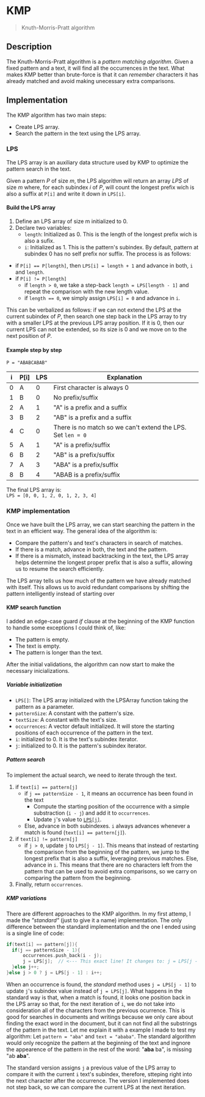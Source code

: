 KMP
====================================
> Knuth-Morris-Pratt algorithm  

## Description
The Knuth-Morris-Pratt algorithm is a *pattern matching algorithm*. Given a fixed pattern and a text, it will find all the occurrences in the text. What makes KMP better than brute-force is that it can *remember* characters it has already matched and avoid making unecessary extra comparisons.

## Implementation
The KMP algorithm has two main steps:
- Create LPS array.
- Search the pattern in the text using the LPS array.

### LPS
The LPS array is an auxiliary data structure used by KMP to optimize the pattern search in the text.

Given a pattern *P* of size *m*, the LPS algorithm will return an array *LPS* of size *m* where, for each subindex *i* of *P*, will count the longest prefix wich is also a suffix at `P[i]` and write it down in `LPS[i]`.

#### Build the LPS array
1. Define an LPS array of size m initialized to 0.
2. Declare two variables:
    - `length`: Initialized as 0. This is the length of the longest prefix wich is also a sufix.
    - `i`: Initialized as 1. This is the pattern's subindex. By default, pattern at subindex 0 has no self prefix nor suffix.
The process is as follows:
- if `P[i] == P[length]`, then `LPS[i] = length + 1` and advance in both, `i` and `length`.
- if `P[i] != P[length]`
  - if `length > 0`, we take a step-back `length = LPS[length - 1]` and repeat the comparison with the new length value.
  - if `length == 0`, we simply assign `LPS[i] = 0` and advance in `i`.

This can be verbalized as follows: if we can not extend the LPS at the current subindex of *P*, then search one step back in the LPS array to try with a smaller LPS at the previous LPS array position. If it is 0, then our current LPS can not be extended, so its size is 0 and we move on to the next position of *P*.

#### Example step by step
`P = "ABABCABAB"`

| i   | P[i] | LPS | Explanation                                                 |
| --- | ---- | --- | ----------------------------------------------------------- |
| 0   | A    | 0   | First character is always 0                                 |
| 1   | B    | 0   | No prefix/suffix                                            |
| 2   | A    | 1   | "A" is a prefix and a suffix                                |
| 3   | B    | 2   | "AB" is a prefix and a suffix                               |
| 4   | C    | 0   | There is no match so we can't extend the LPS. Set `len = 0` |
| 5   | A    | 1   | "A" is a prefix/suffix                                      |
| 6   | B    | 2   | "AB" is a prefix/suffix                                     |
| 7   | A    | 3   | "ABA" is a prefix/suffix                                    |
| 8   | B    | 4   | "ABAB is a prefix/suffix                                    |

The final LPS array is:  
`LPS = [0, 0, 1, 2, 0, 1, 2, 3, 4]`

### KMP implementation
Once we have built the LPS array, we can start searching the pattern in the text in an efficient way. The general idea of the algorithm is:
- Compare the pattern's and text's characters in search of matches.
- If there is a match, advance in both, the text and the pattern.
- If there is a mismatch, instead backtracking in the text, the LPS array helps determine the longest proper prefix that is also a suffix, allowing us to resume the search efficiently.

The LPS array tells us how much of the pattern we have already matched with itself. This allows us to avoid redundant comparisons by shifting the pattern intelligently instead of starting over

#### KMP search function
I added an edge-case guard *if* clause at the beginning of the KMP function to handle some exceptions I could think of, like:
- The pattern is empty.
- The text is empty.
- The pattern is longer than the text.

After the initial validations, the algorithm can now start to make the necessary inicializations.
##### Variable initialization
- `LPS[]`: The LPS array initialized with the LPSArray function taking the pattern as a parameter.
- `patternSize`: A constant with the pattern's size.
- `textSize`: A constant with the text's size.
- `occurrences`: A vector default initialized. It will store the starting positions of each occurrence of the pattern in the text.
- `i`: initialized to 0. It is the text's subindex iterator.
- `j`: initialized to 0. It is the pattern's subindex iterator.
##### Pattern search
To implement the actual search, we need to iterate through the text.
1. if `text[i] == pattern[j]`
   - if `j == patternSize - 1`, it means an occurrence has been found in the text
     - Compute the starting position of the occurrence with a simple substraction (`i - j`) and add it to `occurrences`.
     - Update `j`'s value to [`LPS[j]`](#kmp-variations).
   - Else, advance in both subindexes. `i` always advances whenever a match is found (`text[i] == pattern[j]`).
2. if `text[i] != pattern[j]`
   - if `j > 0`, update `j` to `LPS[j - 1]`. This means that instead of restarting the comparison from the beginning of the pattern, we jump to the longest prefix that is also a suffix, leveraging previous matches. Else, advance in `i`. This means that there are no characters left from the pattern that can be used to avoid extra comparisons, so we carry on comparing the pattern from the beginning.
3. Finally, return `occurrences`.

##### KMP variations
There are different approaches to the KMP algorithm. In my first attemp, I made the *"standard"* (just to give it a name) implementation. The only difference between the standard implementation and the one I ended using is a single line of code:
```Cpp
if(text[i] == pattern[j]){
  if(j == patternSize - 1){
      occurrences.push_back(i - j);
      j = LPS[j];  // <--- This exact line! It changes to: j = LPS[j - 1];
  }else j++;
}else j > 0 ? j = LPS[j - 1] : i++;
```

When an occurrence is found, the *standard* method uses `j = LPS[j - 1]` to update `j`'s subindex value instead of `j = LPS[j]`. What happens in the standard way is that, when a match is found, it looks one position back in the LPS array so that, for the next iteration of `i`, we do not take into consideration all of the characters from the previous ocurrence. This is good for searches in documents and writings because we only care about finding the exact word in the document, but it can not find all the substrings of the pattern in the text. Let me explain it with a example I made to test my algorithm: Let `pattern = "aba"` and `text = "ababa"`. The standard algorithm would only recognize the pattern at the beginning of the text and ingnore the appearence of the pattern in the rest of the word: "__aba__ ba", is missing "ab __aba__".

The standard version assigns `j` a previous value of the LPS array to compare it with the current `i` text's subindex, therefore, stteping right into the next character after the occurrence. The version I implemented does not step back, so we can compare the current LPS at the next iteration.